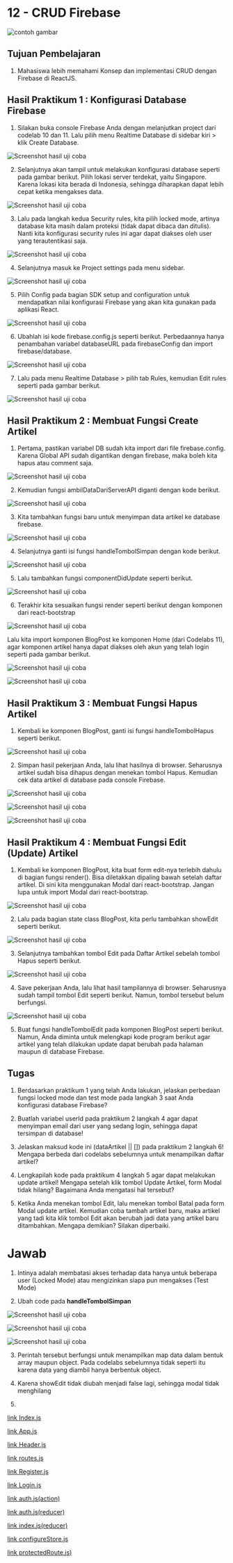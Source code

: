 # 12 - CRUD Firebase

![contoh gambar](../../docs/logo/polinema.png)

## Tujuan Pembelajaran

1. Mahasiswa lebih memahami Konsep dan implementasi CRUD dengan Firebase di ReactJS.


## Hasil Praktikum 1 : Konfigurasi Database Firebase

1. Silakan buka console Firebase Anda dengan melanjutkan project dari codelab 10 dan 11. Lalu pilih menu Realtime Database di sidebar kiri > klik Create Database.

![Screenshot hasil uji coba](img/Praktikum1/1.jpg)

2. Selanjutnya akan tampil untuk melakukan konfigurasi database seperti pada gambar berikut. Pilih lokasi server terdekat, yaitu Singapore. Karena lokasi kita berada di Indonesia, sehingga diharapkan dapat lebih cepat ketika mengakses data.

![Screenshot hasil uji coba](img/Praktikum1/2.jpg)

3. Lalu pada langkah kedua Security rules, kita pilih locked mode, artinya database kita masih dalam proteksi (tidak dapat dibaca dan ditulis). Nanti kita konfigurasi security rules ini agar dapat diakses oleh user yang terautentikasi saja.

![Screenshot hasil uji coba](img/Praktikum1/3.jpg)

4. Selanjutnya masuk ke Project settings pada menu sidebar.

![Screenshot hasil uji coba](img/Praktikum1/4.jpg)

5. Pilih Config pada bagian SDK setup and configuration untuk mendapatkan nilai konfigurasi Firebase yang akan kita gunakan pada aplikasi React.

![Screenshot hasil uji coba](img/Praktikum1/5.jpg)

6. Ubahlah isi kode firebase.config.js seperti berikut. Perbedaannya hanya penambahan variabel databaseURL pada firebaseConfig dan import firebase/database.

![Screenshot hasil uji coba](img/Praktikum1/6.jpg)

7. Lalu pada menu Realtime Database > pilih tab Rules, kemudian Edit rules seperti pada gambar berikut.

![Screenshot hasil uji coba](img/Praktikum1/7.jpg)



## Hasil Praktikum 2 : Membuat Fungsi Create Artikel

1. Pertama, pastikan variabel DB sudah kita import dari file firebase.config. Karena Global API sudah digantikan dengan firebase, maka boleh kita hapus atau comment saja.

![Screenshot hasil uji coba](img/Praktikum2/1.jpg)

2. Kemudian fungsi ambilDataDariServerAPI diganti dengan kode berikut.

![Screenshot hasil uji coba](img/Praktikum2/2.jpg)

3. Kita tambahkan fungsi baru untuk menyimpan data artikel ke database firebase.

![Screenshot hasil uji coba](img/Praktikum2/3.jpg)

4. Selanjutnya ganti isi fungsi handleTombolSimpan dengan kode berikut.

![Screenshot hasil uji coba](img/Praktikum2/4.jpg)

5. Lalu tambahkan fungsi componentDidUpdate seperti berikut.

![Screenshot hasil uji coba](img/Praktikum2/5.jpg)

6. Terakhir kita sesuaikan fungsi render seperti berikut dengan komponen dari react-bootstrap

![Screenshot hasil uji coba](img/Praktikum2/6.jpg)

Lalu kita import komponen BlogPost ke komponen Home (dari Codelabs 11), agar komponen artikel hanya dapat diakses oleh akun yang telah login seperti pada gambar berikut.

![Screenshot hasil uji coba](img/Praktikum2/7.jpg)

![Screenshot hasil uji coba](img/Praktikum2/8.jpg)

## Hasil Praktikum 3 : Membuat Fungsi Hapus Artikel

1. Kembali ke komponen BlogPost, ganti isi fungsi handleTombolHapus seperti berikut.

![Screenshot hasil uji coba](img/Praktikum3/1.jpg)

2. Simpan hasil pekerjaan Anda, lalu lihat hasilnya di browser. Seharusnya artikel sudah bisa dihapus dengan menekan tombol Hapus. Kemudian cek data artikel di database pada console Firebase.

![Screenshot hasil uji coba](img/Praktikum3/2.jpg)

![Screenshot hasil uji coba](img/Praktikum3/3.jpg)

![Screenshot hasil uji coba](img/Praktikum3/4.jpg)

## Hasil Praktikum 4 : Membuat Fungsi Edit (Update) Artikel

1. Kembali ke komponen BlogPost, kita buat form edit-nya terlebih dahulu di bagian fungsi render(). Bisa diletakkan dipaling bawah setelah daftar artikel. Di sini kita menggunakan Modal dari react-bootstrap. Jangan lupa untuk import Modal dari react-bootstrap.

![Screenshot hasil uji coba](img/Praktikum4/1.jpg)

2. Lalu pada bagian state class BlogPost, kita perlu tambahkan showEdit seperti berikut.

![Screenshot hasil uji coba](img/Praktikum4/2.jpg)

3. Selanjutnya tambahkan tombol Edit pada Daftar Artikel sebelah tombol Hapus seperti berikut.

![Screenshot hasil uji coba](img/Praktikum4/3.jpg)

4. Save pekerjaan Anda, lalu lihat hasil tampilannya di browser. Seharusnya sudah tampil tombol Edit seperti berikut. Namun, tombol tersebut belum berfungsi.

![Screenshot hasil uji coba](img/Praktikum4/4.jpg)

5. Buat fungsi handleTombolEdit pada komponen BlogPost seperti berikut. Namun, Anda diminta untuk melengkapi kode program berikut agar artikel yang telah dilakukan update dapat berubah pada halaman maupun di database Firebase.


## Tugas

1. Berdasarkan praktikum 1 yang telah Anda lakukan, jelaskan perbedaan fungsi locked mode dan test mode pada langkah 3 saat Anda konfigurasi database Firebase?

2. Buatlah variabel userId pada praktikum 2 langkah 4 agar dapat menyimpan email dari user yang sedang login, sehingga dapat tersimpan di database!

3. Jelaskan maksud kode ini (dataArtikel || []) pada praktikum 2 langkah 6! Mengapa berbeda dari codelabs sebelumnya untuk menampilkan daftar artikel?

4. Lengkapilah kode pada praktikum 4 langkah 5 agar dapat melakukan update artikel! Mengapa setelah klik tombol Update Artikel, form Modal tidak hilang? Bagaimana Anda mengatasi hal tersebut?

5. Ketika Anda menekan tombol Edit, lalu menekan tombol Batal pada form Modal update artikel. Kemudian coba tambah artikel baru, maka artikel yang tadi kita klik tombol Edit akan berubah jadi data yang artikel baru ditambahkan. Mengapa demikian? Silakan diperbaiki.

# Jawab

1. Intinya adalah membatasi akses terhadap data hanya untuk beberapa user (Locked Mode) atau mengizinkan siapa pun mengakses (Test Mode)

2. Ubah code pada <b>handleTombolSimpan</b>

![Screenshot hasil uji coba](img/Tugas/2-1.jpg)

![Screenshot hasil uji coba](img/Tugas/2-2.jpg)

![Screenshot hasil uji coba](img/Tugas/2-3.jpg)

3. Perintah tersebut berfungsi untuk menampilkan map data dalam bentuk array maupun object. Pada codelabs sebelumnya tidak seperti itu karena data yang diambil hanya berbentuk object.

4. Karena showEdit tidak diubah menjadi false lagi, sehingga modal tidak menghilang

5. 



[link Index.js](../../src/11_Redux_Thunk/src/index.js)

[link App.js](../../src/11_Redux_Thunk/src/app.js)

[link Header.js](../../src/11_Redux_Thunk/src/components/Header.js)

[link routes.js](../../src/11_Redux_Thunk/src/components/routes.js)

[link Register.js](../../src/11_Redux_Thunk/src/components/Register.js)

[link Login.js](../../src/11_Redux_Thunk/src/components/Login.js)

[link auth.js(action)](../../src/11_Redux_Thunk/src/redux/action/auth.js)

[link auth.js(reducer)](../../src/11_Redux_Thunk/src/redux/reducer/auth.js)

[link index.js(reducer)](../../src/11_Redux_Thunk/src/redux/reducer/index.js)

[link configureStore.js](../../src/11_Redux_Thunk/src/redux/configureStore.js)

[link protectedRoute.js)](../../src/11_Redux_Thunk/src/redux/routes/protectedRoute.js)


